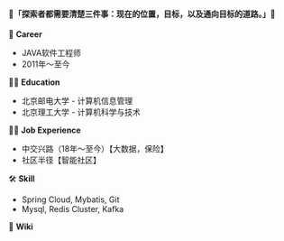 #### 👋「**探索者都需要清楚三件事：现在的位置，目标，以及通向目标的道路。**」👋
<!--
**ittarvin/ittarvin** is a ✨ _special_ ✨ repository because its `README.md` (this file) appears on your GitHub profile.
Here are some ideas to get you started:
- 🔭 I’m currently working on ...
- 🌱 I’m currently learning ...
- 👯 I’m looking to collaborate on ...
- 🤔 I’m looking for help with ...
- 💬 Ask me about ...
- 📫 How to reach me: ...
- 😄 Pronouns: ...
- ⚡ Fun fact: ...
-->
🔭 **Career**
- JAVA软件工程师
- 2011年～至今

👨‍🎓 **Education**
- 北京邮电大学 - 计算机信息管理
- 北京理工大学 - 计算机科学与技术

👨‍💻 **Job Experience**
- 中交兴路（18年～至今）【大数据，保险】
- 社区半径【智能社区】

🛠 **Skill**
- Spring Cloud, Mybatis, Git
- Mysql, Redis Cluster, Kafka

🌱 **Wiki**
